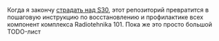 Когда я закончу [страдать над S30](https://www.youtube.com/watch?v=7hk08rJUlM4), этот репозиторий превратится в пошаговую инструкцию по восстановлению и профилактике всех компонент комплекса Radiotehnika 101. Пока же это просто большой TODO-лист